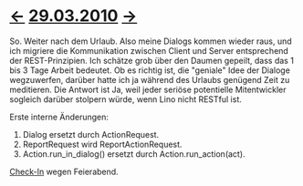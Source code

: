 # [←](20100323.md) [29.03.2010](20100329.md) [→](20100331.md) #

So. Weiter nach dem Urlaub. Also meine Dialogs kommen wieder raus, und ich migriere die Kommunikation zwischen Client und Server entsprechend der REST-Prinzipien. Ich schätze grob über den Daumen gepeilt, dass das 1 bis 3 Tage Arbeit bedeutet. Ob es richtig ist, die "geniale" Idee der Dialoge wegzuwerfen, darüber hatte ich ja während des Urlaubs genügend Zeit zu meditieren. Die Antwort ist Ja, weil jeder seriöse potentielle Mitentwickler sogleich darüber stolpern würde, wenn Lino nicht RESTful ist.

Erste interne Änderungen:

  1. Dialog ersetzt durch ActionRequest.
  1. ReportRequest wird ReportActionRequest.
  1. Action.run\_in\_dialog() ersetzt durch Action.run\_action(act).


[Check-In](http://code.google.com/p/lino/source/detail?r=932bcfc4b03f81c77506acc92dec5403ad39b112) wegen Feierabend.